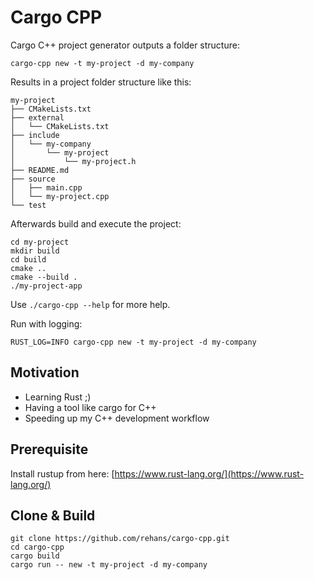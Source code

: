 # Cargo CPP

Cargo C++ project generator outputs a folder structure:
```shell
cargo-cpp new -t my-project -d my-company
```

Results in a project folder structure like this:
```shell
my-project
├── CMakeLists.txt
├── external
│   └── CMakeLists.txt
├── include
│   └── my-company
│       └── my-project
│           └── my-project.h
├── README.md
├── source
│   ├── main.cpp
│   └── my-project.cpp
└── test
```

Afterwards build and execute the project:
```shell
cd my-project
mkdir build
cd build
cmake ..
cmake --build .
./my-project-app
```

Use ```./cargo-cpp --help``` for more help.

Run with logging:
```shell
RUST_LOG=INFO cargo-cpp new -t my-project -d my-company
```

## Motivation

* Learning Rust ;)
* Having a tool like cargo for C++
* Speeding up my C++ development workflow

## Prerequisite

Install rustup from here: [https://www.rust-lang.org/](https://www.rust-lang.org/)

## Clone & Build

```
git clone https://github.com/rehans/cargo-cpp.git
cd cargo-cpp
cargo build
cargo run -- new -t my-project -d my-company
```
